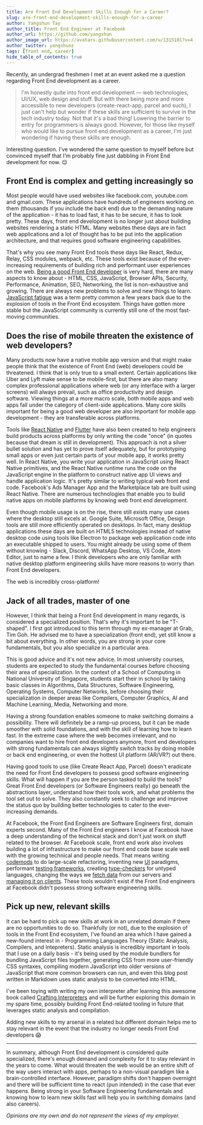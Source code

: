 ```yaml
---
title: Are Front End Development Skills Enough for a Career?
slug: are-front-end-development-skills-enough-for-a-career
author: Yangshun Tay
author_title: Front End Engineer at Facebook
author_url: https://github.com/yangshun
author_image_url: https://avatars.githubusercontent.com/u/1315101?v=4
author_twitter: yangshunz
tags: [front end, career]
hide_table_of_contents: true
---
```


Recently, an undergrad freshmen I met at an event asked me a question regarding Front End development as a career.

<!--truncate-->

<head>
  <link rel="canonical" href="https://www.yangshuntay.com/blog/are-front-end-development-skills-enough-for-a-career" />
</head>

> I'm honestly quite into front end development — web technologies, UI/UX, web design and stuff. But with there being more and more accessible to new developers (create-react-app, parcel and such), I just can't help but wonder if these skills are sufficient to survive in the tech industry today. Not that it's a bad thing! Lowering the barrier to entry for programmers is always good. However, for those like myself who would like to pursue front end development as a career, I'm just wondering if having these skills are enough.

Interesting question. I've wondered the same question to myself before but convinced myself that I'm probably fine just dabbling in Front End development for now. 😌

## Front End is complex and getting increasingly so

Most people would have used websites like facebook.com, youtube.com and gmail.com. These applications have hundreds of engineers working on them (thousands if you include the back end) due to the demanding nature of the application - it has to load fast, it has to be secure, it has to look pretty. These days, front end development is no longer just about building websites rendering a static HTML. Many websites these days are in fact web applications and a lot of thought has to be put into the application architecture, and that requires good software engineering capabilities.

That's why you see many Front End tools these days like React, Redux, Relay, CSS modules, webpack, etc. These tools exist because of the ever-increasing requirements of building rich and performant user experiences on the web. [Being a good Front End developer](https://www.toptal.com/front-end/how-to-hire) is very hard, there are many aspects to know about - HTML, CSS, JavaScript, Browser APIs, Security, Performance, Animation, SEO, Networking, the list is non-exhaustive and growing. There are always new problems to solve and new things to learn. [JavaScript fatigue](https://medium.com/@ericclemmons/javascript-fatigue-48d4011b6fc4) was a term pretty common a few years back due to the explosion of tools in the Front End ecosystem. Things have gotten more stable but the JavaScript community is currently still one of the most fast-moving communities.

## Does the rise of mobile threaten the existence of web developers?

Many products now have a native mobile app version and that might make people think that the existence of Front End (web) developers could be threatened. I think that is only true to a small extent. Certain applications like Uber and Lyft make sense to be mobile-first, but there are also many complex professional applications where web (or any interface with a larger screens) will always prevail, such as office productivity and design software. Viewing things at a more macro scale, both mobile apps and web apps fall under the category of client-side applications. Many core skills important for being a good web developer are also important for mobile app development - they are transferable across platforms.

Tools like [React Native](https://reactnative.dev) and [Flutter](https://flutter.dev) have also been created to help engineers build products across platforms by only writing the code "once" (in quotes because that dream is still in development). This approach is not a silver bullet solution and has yet to prove itself adequately, but for prototyping small apps or even just certain parts of your mobile app, it works pretty well. In React Native, you write your application in JavaScript using React Native primitives, and the React Native runtime runs the code on the JavaScript engine in the platform to construct native app UI views and handle application logic. It's pretty similar to writing typical web front end code. Facebook's Ads Manager App and the Marketplace tab are built using React Native. There are numerous technologies that enable you to build native apps on mobile platforms by knowing web front end development.

Even though mobile usage is on the rise, there still exists many use cases where the desktop still excels at. Google Suite, Microsoft Office, Design tools are still more efficiently operated on desktops. In fact, many desktop applications these days are built on HTML5 technologies instead of native desktop code using tools like Electron to package web application code into an executable shipped to users. You might already be using some of them without knowing - Slack, Discord, WhatsApp Desktop, VS Code, Atom Editor, just to name a few. I think developers who are only familiar with native desktop platform engineering skills have more reasons to worry than Front End developers.

The web is incredibly cross-platform!

## Jack of all trades, master of one

However, I think that being a Front End development in many regards, is considered a specialized position. That's why it's important to be "T-shaped". I first got introduced to this term through my ex-manager at Grab, Tim Goh. He advised me to have a specialization (front end), yet still know a bit about everything. In other words, you are strong in your core fundamentals, but you also specialize in a particular area.

This is good advice and it's not new advice. In most university courses, students are expected to study the fundamental courses before choosing their area of specialization. In the context of a School of Computing in National University of Singapore, students start their in school by taking basic classes in Algorithms, Data Structures, Software Engineering, Operating Systems, Computer Networks, before choosing their specialization in deeper areas like Compilers, Computer Graphics, AI and Machine Learning, Media, Networking and more.

Having a strong foundation enables someone to make switching domains a possibility. There will definitely be a ramp-up process, but it can be made smoother with solid foundations, and with the skill of learning how to learn fast. In the extreme case where the web becomes irrelevant, and no companies want to hire front end developers anymore, front end developers with strong fundamentals can always slightly switch tracks by doing mobile or back end engineering, or even the hottest UI platform (AR/VR?) out there.

Having good tools to use (like Create React App, Parcel) doesn't eradicate the need for Front End developers to possess good software engineering skills. What will happen if you are the person tasked to build the tools? Great Front End developers (or Software Engineers really) go beneath the abstractions layer, understand how their tools work, and what problems the tool set out to solve. They also constantly seek to challenge and improve the status quo by building better technologies to cater to the ever-increasing demands.

At Facebook, the Front End Engineers are Software Engineers first, domain experts second. Many of the Front End engineers I know at Facebook have a deep understanding of the technical stack and don't just work on stuff related to the browser. At Facebook scale, front end work also involves building a lot of infrastructure to make our front end code base scale well with the growing technical and people needs. That means writing [codemods](https://github.com/facebook/jscodeshift) to do large-scale refactoring, inventing new [UI](https://reactjs.org) paradigms, performant [testing frameworks](https://jestjs.io), creating [type-checkers](https://flow.org) for untyped languages, changing the ways we [fetch data](https://graphql.org) from our servers and [managing it on clients](https://relay.dev). These tools wouldn't exist if the Front End engineers at Facebook didn't possess strong software engineering skills.

## Pick up new, relevant skills

It can be hard to pick up new skills at work in an unrelated domain if there are no opportunities to do so. Thankfully (or not), due to the explosion of tools in the Front End ecosystem, I've found an area which I have gained a new-found interest in - Programming Languages Theory (Static Analysis, Compilers, and Intepreters). Static analysis is incredibly important in tools that I use on a daily basis - it's being used by the module bundlers for bundling JavaScript files together, generating CSS from more user-friendly CSS syntaxes, compiling modern JavaScript into older versions of JavaScript that more common browsers can run, and even this blog post written in Markdown uses static analysis to be converted into HTML.

I've been toying with writing my own interpreter after learning this awesome book called [Crafting Interpreters](http://www.craftinginterpreters.com) and will be further exploring this domain in my spare time, possibly building Front End-related tooling in future that leverages static analysis and compilation.

Adding new skills to my arsenal in a related but different domain helps me to stay relevant in the event that the industry no longer needs Front End developers 😱

---

In summary, although Front End development is considered quite specialized, there's enough demand and complexity for it to stay relevant in the years to come. What would threaten the web would be an entire shift of the way users interact with apps, perhaps to a non-visual paradigm like a brain-controlled interface. However, paradigm shifts don't happen overnight and there will be sufficient time to react (pun intended) in the case that ever happens. Being strong in your Software Engineering fundamentals and knowing how to learn new skills fast will help you in switching domains (and also careers).

_Opinions are my own and do not represent the views of my employer._
